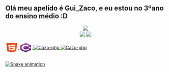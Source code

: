 ## Olá meu apelido é Gui_Zaco, e eu estou no 3ºano do ensino médio :D

<div align="center">
  <a href="https://github.com/GuilhermeCazo">
  <img height="200em" src="http://github-readme-streak-stats.herokuapp.com?user=GuilhermeCazo&theme=gotham"/> <br>
  <img height="150em" src="https://github-readme-stats.vercel.app/api?username=GuilhermeCazo&show_icons=true&theme=gotham&include_all_commits=true&count_private=true"/>
  <img height="150em" src="https://github-readme-stats.vercel.app/api/top-langs/?username=GuilhermeCazo&layout=compact&langs_count=7&theme=gotham&bg_color=#071a16"/>
</div>
   
  
  <div style="display: inline_block"><br>
  <img align="center" alt="Cazo-HTML" height="30" width="40" src="https://raw.githubusercontent.com/devicons/devicon/master/icons/html5/html5-original.svg">
  <img align="center" alt="Cazo-Csharp" height="30" width="40" src="https://raw.githubusercontent.com/devicons/devicon/master/icons/csharp/csharp-original.svg">
  <img align="center" alt="Cazo-php" height="30" width="40" src="https://cdn.jsdelivr.net/gh/devicons/devicon/icons/php/php-plain.svg" />
  <img align="center" alt="Cazo-php" height="30" width="40" src="https://cdn.jsdelivr.net/gh/devicons/devicon/icons/css3/css3-original.svg" />
</div>

## 
  
  
  ![Snake animation](https://github.com/GuilhermeCazo/GuilhermeCazo/blob/output/github-contribution-grid-snake.svg)
